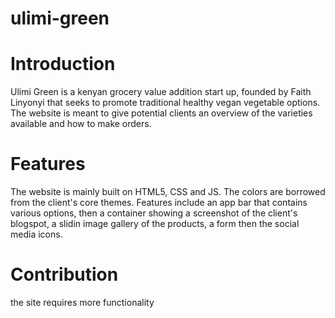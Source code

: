 # ulimi-green
# Introduction
  Ulimi Green is a kenyan grocery value addition start up, founded by Faith Linyonyi that seeks to promote traditional healthy vegan vegetable options.
  The website is meant to give potential clients an overview of the varieties available and how to make orders.
# Features
  The website is mainly built on HTML5, CSS and JS. The colors are borrowed from the client's core themes. Features include an app bar that contains various options,
  then a container showing a screenshot of the client's blogspot, a slidin image gallery of the products, a form then the social media icons.
# Contribution
  the site requires more functionality 
